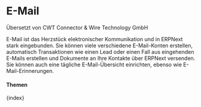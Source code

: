 # E-Mail

<span class="text-muted contributed-by">Übersetzt von CWT Connector & Wire Technology GmbH</span> 

E-Mail ist das Herzstück elektronischer Kommunikation und in ERPNext stark eingebunden. Sie können viele verschiedene E-Mail-Konten erstellen, automatisch Transaktionen wie einen Lead oder einen Fall aus eingehenden E-Mails erstellen und Dokumente an Ihre Kontakte über ERPNext versenden. Sie können auch eine tägliche E-Mail-Übersicht einrichten, ebenso wie E-Mail-Erinnerungen.

#### Themen

{index}

